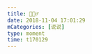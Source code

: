 ```yaml
---
title: 🤷🏻‍♂️
date: 2018-11-04 17:01:29
mCategories: [说说]
type: moment
time: t170129
---
```


<div id="pics-20181104170129"></div>

<script src="/lib/moment/pics.js"></script>
<script>
var data = [
    {"link": "2018-11-04_000000.jpeg", "type": "shuoshuo"}
];
picsRender(data, "pics-20181104170129");
</script>
